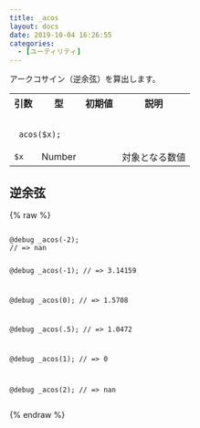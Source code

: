 ```yaml
---
title: _acos
layout: docs
date: 2019-10-04 16:26:55
categories:
  - [ユーティリティ]
---
```


アークコサイン（逆余弦）を算出します。

<table>
  <tr>
    <th>引数</th>
    <th>型</th>
    <th>初期値</th>
    <th>説明</th>
  </tr>
  <tr>
    <td colspan="4">
      <pre class="language-scss"><code>
_acos($x);
</code></pre>
    </td>
  </tr>
  <tr>
    <td><code>$x</code></td>
    <td>Number</td>
    <td></td>
    <td>対象となる数値</td>
  </tr>
</table>

## 逆余弦

<div class="c demo">
  <div class="code">
    {% raw %}
      <pre class="language-scss"><code>
@debug _acos(-2);
// => nan

@debug _acos(-1);
// => 3.14159

@debug _acos(0);
// => 1.5708

@debug _acos(.5);
// => 1.0472

@debug _acos(1);
// => 0

@debug _acos(2);
// => nan
</code></pre>
    {% endraw %}
  </div>
</div>
